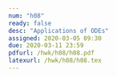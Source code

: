 ```yaml
---
num: "h08"
ready: false
desc: "Applications of ODEs"
assigned: 2020-03-05 09:30
due: 2020-03-11 23:59
pdfurl: /hwk/h08/h08.pdf
latexurl: /hwk/h08/h08.tex
---
```

